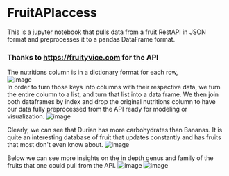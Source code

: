 # FruitAPIaccess
This is a jupyter notebook that pulls data from a fruit RestAPI in JSON format and preprocesses it to a pandas DataFrame format.

### Thanks to https://fruityvice.com for the API

The nutritions column is in a dictionary format for each row, <br />
![image](https://i.gyazo.com/152763195cfbdda11ea0db415f8116cc.png)<br />
In order to turn those keys into columns with their respective data, we turn the entire column to a list, and turn that list into a data frame. We then join both dataframes by index and drop the original nutritions column to have our data fully preprocessed from the API ready for modeling or visualization.
![image](https://i.gyazo.com/616033c0f314cb1ae382237125b86347.png)


Clearly, we can see that Durian has more carbohydrates than Bananas. It is quite an interesting database of fruit that updates constantly and has fruits that most don't even know about.
![image](https://user-images.githubusercontent.com/89711840/143513569-92edcd43-32a4-409f-9bcf-dcb5951259db.png)

Below we can see more insights on the in depth genus and family of the fruits that one could pull from the API.
![image](https://user-images.githubusercontent.com/89711840/143513605-78a8f116-78da-415a-b58d-200611a3a31d.png)
![image](https://user-images.githubusercontent.com/89711840/143513617-41207de8-2446-4925-bf43-69aff7eef9f0.png)




